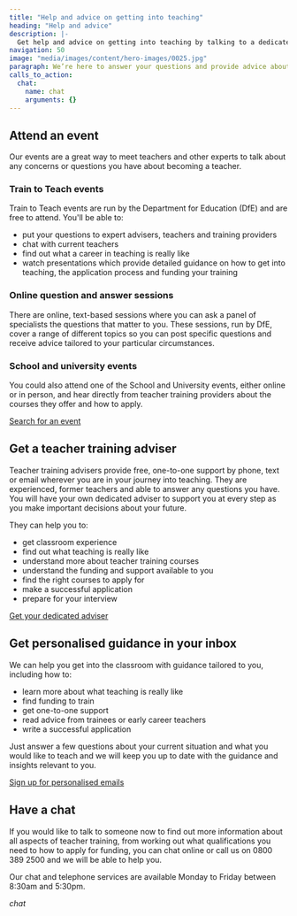 ```yaml
---
title: "Help and advice on getting into teaching"
heading: "Help and advice"
description: |-
  Get help and advice on getting into teaching by talking to a dedicated adviser, going to a teacher training event, or registering for relevant email updates.
navigation: 50
image: "media/images/content/hero-images/0025.jpg"
paragraph: We’re here to answer your questions and provide advice about teacher training, whether you’re just thinking about teaching or you’re ready to apply.
calls_to_action:
  chat:
    name: chat
    arguments: {}
---
```


## Attend an event

Our events are a great way to meet teachers and other experts to talk about any concerns or questions you have about becoming a teacher.

### Train to Teach events

Train to Teach events are run by the Department for Education (DfE) and are free to attend. You'll be able to:

- put your questions to expert advisers, teachers and training providers
- chat with current teachers
- find out what a career in teaching is really like
- watch presentations which provide detailed guidance on how to get into teaching, the application process and funding your training

### Online question and answer sessions

There are online, text-based sessions where you can ask a panel of specialists the questions that matter to you. These sessions, run by DfE, cover a range of different topics so you can post specific questions and receive advice tailored to your particular circumstances.

### School and university events

You could also attend one of the School and University events, either online or in person, and hear directly from teacher training providers about the courses they offer and how to apply.

<a href="/events" class="button">Search for an event</a>

## Get a teacher training adviser

Teacher training advisers provide free, one-to-one support by phone, text or email wherever you are in your journey into teaching. They are experienced, former teachers and able to answer any questions you have. You will have your own dedicated adviser to support you at every step as you make important decisions about your future.

They can help you to:

- get classroom experience
- find out what teaching is really like
- understand more about teacher training courses
- understand the funding and support available to you
- find the right courses to apply for
- make a successful application
- prepare for your interview

<a href="https://adviser-getintoteaching.education.gov.uk/" class="button">Get your dedicated adviser</a>

## Get personalised guidance in your inbox

We can help you get into the classroom with guidance tailored to you, including how to:

- learn more about what teaching is really like
- find funding to train
- get one-to-one support
- read advice from trainees or early career teachers
- write a successful application

Just answer a few questions about your current situation and what you would like to teach and we will keep you up to date with the guidance and insights relevant to you.

<a href="/mailinglist/signup/name" class="button">Sign up for personalised emails</a>

## Have a chat

If you would like to talk to someone now to find out more information about all aspects of teacher training, from working out what qualifications you need to how to apply for funding, you can chat online or call us on 0800 389 2500 and we will be able to help you.

Our chat and telephone services are available Monday to Friday between 8:30am and 5:30pm.

$chat$
